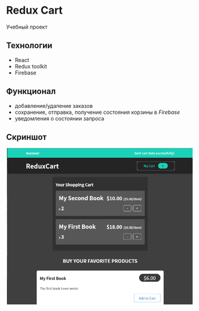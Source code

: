 # Redux Cart 
Учебный проект

## Технологии

* React
* Redux toolkit
* Firebase

## Функционал
* добавление/удаление заказов
* сохранение, отправка, получение состояния корзины в *Firebase*
* уведомления о состоянии запроса

## Скриншот
<p align="center">
  <img src='./src/assets/screenshot.png' width='500px'/>
</p>
